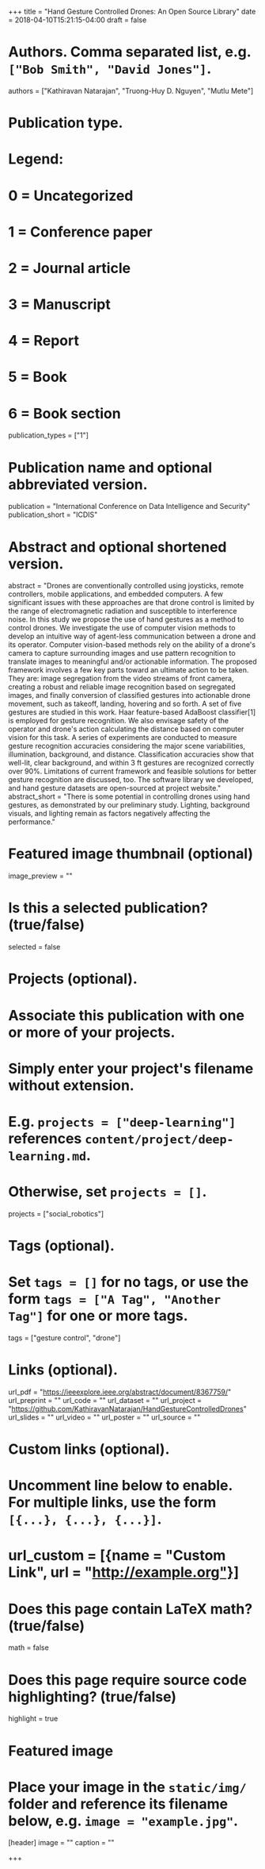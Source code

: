 +++
title = "Hand Gesture Controlled Drones: An Open Source Library"
date = 2018-04-10T15:21:15-04:00
draft = false

# Authors. Comma separated list, e.g. `["Bob Smith", "David Jones"]`.
authors = ["Kathiravan Natarajan", "Truong-Huy D. Nguyen", "Mutlu Mete"]

# Publication type.
# Legend:
# 0 = Uncategorized
# 1 = Conference paper
# 2 = Journal article
# 3 = Manuscript
# 4 = Report
# 5 = Book
# 6 = Book section
publication_types = ["1"]

# Publication name and optional abbreviated version.
publication = "International Conference on Data Intelligence and Security"
publication_short = "ICDIS"

# Abstract and optional shortened version.
abstract = "Drones are conventionally controlled using joysticks, remote controllers, mobile applications, and embedded computers. A few significant issues with these approaches are that drone control is limited by the range of electromagnetic radiation and susceptible to interference noise. In this study we propose the use of hand gestures as a method to control drones. We investigate the use of computer vision methods to develop an intuitive way of agent-less communication between a drone and its operator. Computer vision-based methods rely on the ability of a drone's camera to capture surrounding images and use pattern recognition to translate images to meaningful and/or actionable information. The proposed framework involves a few key parts toward an ultimate action to be taken. They are: image segregation from the video streams of front camera, creating a robust and reliable image recognition based on segregated images, and finally conversion of classified gestures into actionable drone movement, such as takeoff, landing, hovering and so forth. A set of five gestures are studied in this work. Haar feature-based AdaBoost classifier[1] is employed for gesture recognition. We also envisage safety of the operator and drone's action calculating the distance based on computer vision for this task. A series of experiments are conducted to measure gesture recognition accuracies considering the major scene variabilities, illumination, background, and distance. Classification accuracies show that well-lit, clear background, and within 3 ft gestures are recognized correctly over 90%. Limitations of current framework and feasible solutions for better gesture recognition are discussed, too. The software library we developed, and hand gesture datasets are open-sourced at project website."
abstract_short = "There is some potential in controlling drones using hand gestures, as demonstrated by our preliminary study. Lighting, background visuals, and lighting remain as factors negatively affecting the performance."

# Featured image thumbnail (optional)
image_preview = ""

# Is this a selected publication? (true/false)
selected = false

# Projects (optional).
#   Associate this publication with one or more of your projects.
#   Simply enter your project's filename without extension.
#   E.g. `projects = ["deep-learning"]` references `content/project/deep-learning.md`.
#   Otherwise, set `projects = []`.
projects = ["social_robotics"]

# Tags (optional).
#   Set `tags = []` for no tags, or use the form `tags = ["A Tag", "Another Tag"]` for one or more tags.
tags = ["gesture control", "drone"]

# Links (optional).
url_pdf = "https://ieeexplore.ieee.org/abstract/document/8367759/"
url_preprint = ""
url_code = ""
url_dataset = ""
url_project = "https://github.com/KathiravanNatarajan/HandGestureControlledDrones"
url_slides = ""
url_video = ""
url_poster = ""
url_source = ""

# Custom links (optional).
#   Uncomment line below to enable. For multiple links, use the form `[{...}, {...}, {...}]`.
# url_custom = [{name = "Custom Link", url = "http://example.org"}]

# Does this page contain LaTeX math? (true/false)
math = false

# Does this page require source code highlighting? (true/false)
highlight = true

# Featured image
# Place your image in the `static/img/` folder and reference its filename below, e.g. `image = "example.jpg"`.
[header]
image = ""
caption = ""

+++
